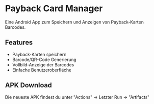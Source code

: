 <!-- Build Trigger -->
# Payback Card Manager

Eine Android App zum Speichern und Anzeigen von Payback-Karten Barcodes.

## Features
- Payback-Karten speichern
- Barcode/QR-Code Generierung
- Vollbild-Anzeige der Barcodes
- Einfache Benutzeroberfläche

## APK Download
Die neueste APK findest du unter "Actions" → Letzter Run → "Artifacts"
